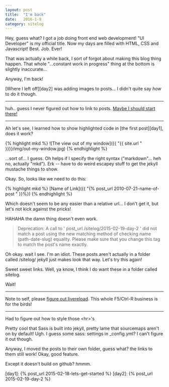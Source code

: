 ```yaml
---
layout: post
title:  "I'm back"
date:   2016-1-9
category: sitelog
---
```


Hey, guess what? I got a job doing front end web development! "UI Developer" is my official title. Now my days are filled with HTML, CSS and Javascript! Best. Job. Ever!

That was actually a while back, I sort of forgot about making this blog thing happen. That whole "...constant work in progress" thing at the bottom is slightly inaccurate...

Anyway, I'm back!

[Where I left off][day2] was adding images to posts... I didn't quite say *how* to do it though. 

---

huh.. guess I never figured out how to link to posts. [Maybe I should start there!][lmgtfy-post-links]

---

Ah let's see, I learned how to show highlighted code in [the first post][day1], does it work?

{% highlight mkd %}
![The view out of my window]({{ "{{ site.url " }}}}/img/out-my-window.jpg)
{% endhighlight %}

...sort of... I guess. Oh helps if I specify the right syntax ("markdown"... heh no, actually "mkd"). Erk -- have to do weird escapey stuff to get the jekyll mustache things to show.

Okay. So, looks like we need to do this:

{% highlight mkd %}
[Name of Link]({{ "{% post_url 2010-07-21-name-of-post " }}%})
{% endhighlight %}

Which doesn't seem to be any easier than a relative url... I don't get it, but let's not kick against the pricks!

HAHAHA the damn thing doesn't even work. 

>Deprecation: A call to ' post_url /sitelog/2015-02-19-day-2 ' did not match a post using the new matching method of checking name (path-date-slug) equality. Please make sure that you change this tag to match the post's name exactly.

Oh okay. wait I see. I'm an idiot. These posts aren't actually in a folder called /sitelog/ jekyll just makes look that way. Let's try this again!

Sweet sweet links. Well, ya know, I think I do want these in a folder called sitelog. 

Wait!


---

Note to self, please [figure out livereload][live-reload]. This whole F5/Ctrl-R business is for the birds!

---

Had to figure out how to style those \<hr\>'s 

Pretty cool that Sass is built into jekyll, pretty lame that sourcemaps aren't on by default! Ugh. I guess some sass: settings in _config.yml? I can't figure it out though.

Anyway, I moved the posts to their own folder, guess what? the links to them still work! Okay, good feature.

Except it doesn't build on github? hmmm.

[lmgtfy-post-links]:	http://bfy.tw/3eJF/
[live-reload]: 			http://dan.doezema.com/2014/01/setting-up-livereload-with-jekyll/


[day1]: {% post_url 2015-02-18-lets-get-started %}
[day2]: {% post_url 2015-02-19-day-2 %}